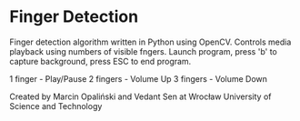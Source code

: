 # Finger Detection
Finger detection algorithm written in Python using OpenCV. Controls media playback using numbers of visible fngers. 
Launch program, press 'b' to capture background, press ESC to end program.

1 finger - Play/Pause
2 fingers - Volume Up
3 fingers - Volume Down

Created by Marcin Opaliński and Vedant Sen at Wrocław University of Science and Technology
